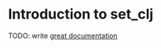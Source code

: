 # Introduction to set_clj

TODO: write [great documentation](http://jacobian.org/writing/what-to-write/)
